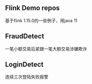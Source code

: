 ## Flink Demo repos

基于flink 1.15.0的一些例子，用java 11

## FraudDetect

一笔小额交易后紧跟一笔大额交易涉嫌欺诈

## LoginDetect

连续三次登陆失败报警